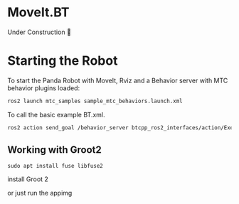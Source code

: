 # MoveIt.BT

Under Construction
:construction:

# Starting the Robot

To start the Panda Robot with MoveIt, Rviz and a Behavior server with MTC behavior plugins loaded:
```bash
ros2 launch mtc_samples sample_mtc_behaviors.launch.xml
```

To call the basic example BT.xml.
```bash
ros2 action send_goal /behavior_server btcpp_ros2_interfaces/action/ExecuteTree "{target_tree: TestMtc}"
```

## Working with Groot2

```
sudo apt install fuse libfuse2
```
install Groot 2

or just run the appimg
